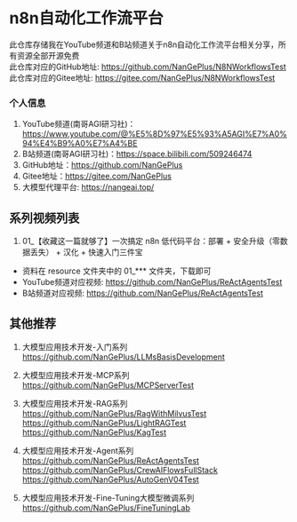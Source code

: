 # n8n自动化工作流平台

此仓库存储我在YouTube频道和B站频道关于n8n自动化工作流平台相关分享，所有资源全部开源免费                            
此仓库对应的GitHub地址: https://github.com/NanGePlus/N8NWorkflowsTest                        
此仓库对应的Gitee地址: https://gitee.com/NanGePlus/N8NWorkflowsTest                         

### 个人信息

1. YouTube频道(南哥AGI研习社)：https://www.youtube.com/@%E5%8D%97%E5%93%A5AGI%E7%A0%94%E4%B9%A0%E7%A4%BE                   
2. B站频道(南哥AGI研习社)：https://space.bilibili.com/509246474                   
3. GitHub地址：https://github.com/NanGePlus                    
4. Gitee地址：https://gitee.com/NanGePlus                                 
5. 大模型代理平台: https://nangeai.top/                        

## 系列视频列表
1. 01_【收藏这一篇就够了】一次搞定 n8n 低代码平台：部署 + 安全升级（零数据丢失） + 汉化 + 快速入门三件宝 
- 资料在 resource 文件夹中的 01_*** 文件夹，下载即可                   
- YouTube频道对应视频: https://github.com/NanGePlus/ReActAgentsTest                  
- B站频道对应视频: https://github.com/NanGePlus/ReActAgentsTest                      

## 其他推荐

1. 大模型应用技术开发-入门系列            
https://github.com/NanGePlus/LLMsBasisDevelopment                         

2. 大模型应用技术开发-MCP系列
https://github.com/NanGePlus/MCPServerTest               

3. 大模型应用技术开发-RAG系列                                  
https://github.com/NanGePlus/RagWithMilvusTest                  
https://github.com/NanGePlus/LightRAGTest                          
https://github.com/NanGePlus/KagTest                      

4. 大模型应用技术开发-Agent系列                       
https://github.com/NanGePlus/ReActAgentsTest                      
https://github.com/NanGePlus/CrewAIFlowsFullStack                        
https://github.com/NanGePlus/AutoGenV04Test                        

5. 大模型应用技术开发-Fine-Tuning大模型微调系列        
https://github.com/NanGePlus/FineTuningLab             
